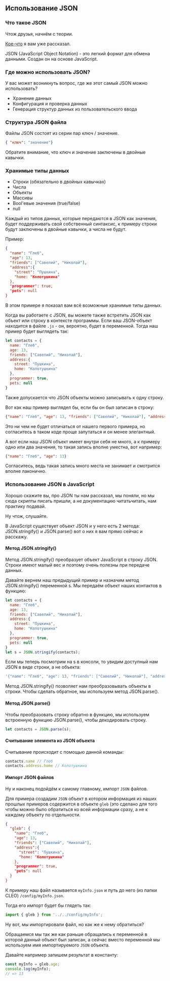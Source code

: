 ## Использование JSON

### Что такое JSON

Чтож друзья, начнём с теории. 

[Кое-что](https://github.com/TheFantomKiller420/CLEO-Redux-rus-local/blob/master/readme.md#json) я вам уже рассказал. 

JSON (JavaScript Object Notation) - это легкий формат для обмена данными. Создан он на основе JavaScript. 

### Где можно использовать JSON? 

У вас может возникнуть вопрос, где же этот самый JSON можно использовать? 

- Хранение данных
- Конфигурация и проверка данных
- Генерация структур данных из пользовательского ввода

### Структура JSON файла

Файлы JSON состоят из серии пар ключ / значение.

```json
{ "ключ": "значение"}
```

Обратите внимание, что ключ и значение заключены в двойные кавычки.

### Хранимые типы данных

- Строки (обязательно в двойных кавычках)
- Числа
- Объекты
- Массивы
- Bool'евые значения (true/false)
- null

Каждый из типов данных, которые передаются в JSON как значения, будет поддерживать свой собственный синтаксис, к примеру строки будут заключены в двойные кавычки, а числа не будут. 

Пример:

```json
{
  "name": "Глеб", 
  "age": 13,
  "friends": ["Савелий", "Николай"], 
  "address":{
    "street": "Пушкина", 
    "home: "Колотушкина"
  }, 
  "programmer": true, 
  "pets": null
}
```

В этом примере я показал вам всё возможные хранимые типы данных. 

Когда вы работаете с JSON, вы можете также встретить JSON как объект или строку в контексте программы. Если ваш JSON-объект находится в файле `.js` - он, вероятно, будет в переменной. Тогда наш пример будет выглядеть так:

```js
let contacts = {
  name: "Глеб", 
  age: 13,
  friends: ["Савелий", "Николай"], 
  address:{
    street: "Пушкина", 
    home: "Колотушкина"
  }, 
  programmer: true, 
  pets: null
}
```

Также допускается что JSON объекты можно записывать к одну строку. 

Вот как наш пример выглядел бы, если бы он был записан в строку:

```json
{"name": "Глеб", "age": 13, "friends": ["Савелий", "Николай"], "address":{ "street": "Пушкина", "home": "Колотушкина" }, "programmer": true, "pets": null}
```

Это ни чем не будет отличаться от нашего первого примера, но согласитесь в таком коде проще запутаться и он менее элегантный. 

А вот если наш JSON объект имеет внутри себя не много, а к примеру одно или два значения, то такая запись вполне уместна, вот например:

```json
{"name": "Глеб", "age": 13}
```

Согласитесь, ведь такая запись много места не занимает и смотрится вполне лаконично. 

### Использование JSON в JavaScript

Хорошо скажите вы, про JSON ты нам рассказал, мы поняли, но мы сюда скрипты писать пришли, а не документацию читатьчитать, нам практику подавай. 

Ну чтож, слушайте. 

В JavaScript существует объект JSON и у него есть 2 метода: JSON.stringify() и JSON.parse() вот о них я вам прямо сейчас и расскажу. 

#### Метод JSON.stringify()

Метод JSON.stringify() преобразует объект JavaScript в строку JSON. Строки имеют малый вес и поэтому очень полезны при передаче данных. 

Давайте вернем наш предыдущий пример и назначим метод JSON.stringify() переменной s. Мы передаём объект наших контактов в функцию:

```js
let contacts = {
  name: "Глеб", 
  age: 13,
  friends: ["Савелий", "Николай"], 
  address:{
    street: "Пушкина", 
    home: "Колотушкина"
  }, 
  programmer: true, 
  pets: null
}
let s = JSON.stringify(contacts);
```

Если мы теперь посмотрим на s в консоли, то увидим доступный нам JSON в виде строки, а не объекта:

```js
'{"name": "Глеб", "age": 13, "friends": ["Савелий", "Николай"], "address":{ "street": "Пушкина", "home": "Колотушкина" }, "programmer": true, "pets": null}'
```

Метод JSON.stringify() позволяет нам преобразовывать объекты в строки. Чтобы сделать обратное, мы используем метод JSON.parse().

#### Метод JSON.parse()

Чтобы преобразовать строку обратно в функцию, мы используем встроенную функцию JSON.parse(), чтобы декодировать строку.

```js
let contacts = JSON.parse(s);
```

#### Считывание элемента из JSON объекта

Считывание происходит с помощью данной команды:

```js
contacts.name // Глеб
contacts.address.home // Колотушкина
```

#### Импорт JSON файлов

Ну и наконец подойдём к самому главному, импорт `JSON` файлов. 

Для примера создадим `JSON` объект в котором информация из наших прошлых примеров содержится в объекте `gleb` (это сделано для того чтобы можно было обратиться ко всей информации сразу, а не к каждому объекту по отдельности.

```json
{
  "gleb": {
    "name": "Глеб", 
    "age": 13,
    "friends": ["Савелий", "Николай"], 
    "address":{
      "street": "Пушкина", 
      "home: "Колотушкина"
    }, 
    "programmer": true, 
    "pets": null
  }
}
```

К примеру наш файл называется `myInfo.json` и путь до него (из папки CLEO) `/config/myInfo.json`.

Тогда его импорт будет бы глядеть так:

```js
import { gleb } from '../../config/myInfo';
```

Ну вот, мы импортировали файл, но как же к нему обратиться? 

Обращаемся мы так же как раньше обращались к переменной в которой данный объект был записан, а сейчас вместо переменной мы используем имя импортируемого `JSON` объекта. 

Давайте например запишем результат в константу:

```js
const myInfo = gleb.age;
console.log(myInfo);
// => 13
```
